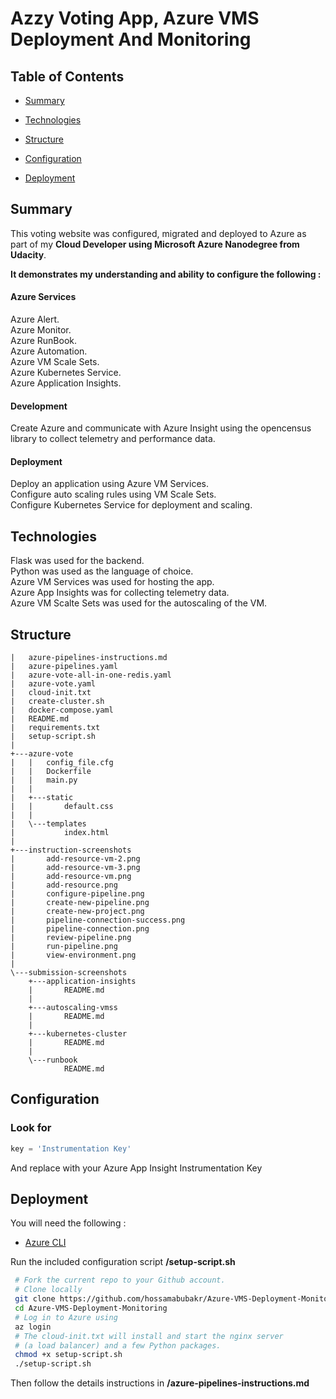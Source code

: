 # Azzy Voting App, Azure VMS Deployment And Monitoring

## Table of Contents

- [Summary](#Summary)

- [Technologies](#Technologies)

- [Structure](#Structure)

- [Configuration](#Configuration)

- [Deployment](#Deployment)

## Summary

This voting website was configured, migrated and deployed to Azure as part of my **Cloud Developer using Microsoft Azure Nanodegree from Udacity**.

**It demonstrates my understanding and ability to configure the following :**

#### Azure Services

Azure Alert.  
Azure Monitor.  
Azure RunBook.  
Azure Automation.  
Azure VM Scale Sets.  
Azure Kubernetes Service.  
Azure Application Insights.    

#### Development

Create Azure and communicate with Azure Insight using the opencensus library to collect telemetry and performance data.

#### Deployment

Deploy an application using Azure VM Services.  
Configure auto scaling rules using VM Scale Sets.  
Configure Kubernetes Service for deployment and scaling.  

## Technologies
Flask was used for the backend.  
Python was used as the language of choice.   
Azure VM Services was used for hosting the app.    
Azure App Insights was for collecting telemetry data.  
Azure VM Scalte Sets was used for the autoscaling of the VM.

## Structure

```
|   azure-pipelines-instructions.md
|   azure-pipelines.yaml
|   azure-vote-all-in-one-redis.yaml
|   azure-vote.yaml
|   cloud-init.txt
|   create-cluster.sh
|   docker-compose.yaml
|   README.md
|   requirements.txt
|   setup-script.sh
|
+---azure-vote
|   |   config_file.cfg
|   |   Dockerfile
|   |   main.py
|   |
|   +---static
|   |       default.css
|   |
|   \---templates
|           index.html
|
+---instruction-screenshots
|       add-resource-vm-2.png
|       add-resource-vm-3.png
|       add-resource-vm.png
|       add-resource.png
|       configure-pipeline.png
|       create-new-pipeline.png
|       create-new-project.png
|       pipeline-connection-success.png
|       pipeline-connection.png
|       review-pipeline.png
|       run-pipeline.png
|       view-environment.png
|
\---submission-screenshots
    +---application-insights
    |       README.md
    |
    +---autoscaling-vmss
    |       README.md
    |
    +---kubernetes-cluster
    |       README.md
    |
    \---runbook
            README.md
```


## Configuration

### Look for
```python
key = 'Instrumentation Key'
```
And replace with your Azure App Insight Instrumentation Key

## Deployment

You will need the following : 
- [Azure CLI](https://docs.microsoft.com/en-us/cli/azure/install-azure-cli?view=azure-cli-latest)

Run the included configuration script **/setup-script.sh**  
```bash
 # Fork the current repo to your Github account. 
 # Clone locally
 git clone https://github.com/hossamabubakr/Azure-VMS-Deployment-Monitoring
 cd Azure-VMS-Deployment-Monitoring
 # Log in to Azure using 
 az login
 # The cloud-init.txt will install and start the nginx server
 # (a load balancer) and a few Python packages. 
 chmod +x setup-script.sh
 ./setup-script.sh
``` 

Then follow the details instructions in **/azure-pipelines-instructions.md**


